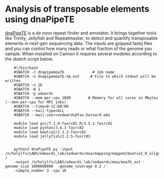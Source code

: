 # Analysis of transposable elements using dnaPipeTE

[dnaPipeTE](https://github.com/clemgoub/dnaPipeTE) is a *de novo* repeat finder and annotator. It brings together tools like Trinity, Jellyfish and Repeatmasker, to detect and quantify transposable elements in next-gen sequencing data. The inputs are gzipped fastq files and you can control how many reads or what fraction of the genome you sample. When installed on Cannon it requires several modeles according to the sbatch script below.

		
		#!/bin/bash 
		#SBATCH -J dnapipemoa7b             # Job name
		#SBATCH -o dnapipemoa7b.%A.out     # File to which stdout will be written
		#SBATCH -n 16
		#SBATCH -N 1
		#SBATCH -p edwards
		#SBATCH --mem-per-cpu 2000        # Memory for all cores in Mbytes (--mem-per-cpu for MPI jobs)
		#SBATCH --time=0-12:00:00
		#SBATCH --mail-type=ALL
		#SBATCH --mail-user=sedwards@fas.harvard.edu
		 
		module load gcc/7.1.0-fasrc01 R/3.5.1-fasrc02
		module load python/3.6.3-fasrc02
		module load bowtie2/2.3.2-fasrc02
		module load jellyfish/2.2.5-fasrc01
		 
		 
		python3 dnaPipeTE.py -input /n/holylfs/LABS/edwards_lab/sedwards/moa/mapping/mapped/bowtie2_R_aligned.gz /
		-output /n/holylfs/LABS/edwards_lab/sedwards/moa/moa7b_out -genome_size 1000000000  -genome_coverage 0.2 /
		-sample_number 3 -cpu 16